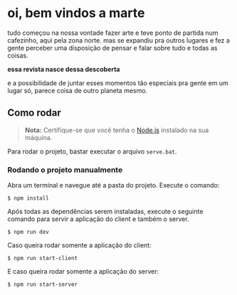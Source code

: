 # oi, bem vindos a marte

tudo começou na nossa vontade fazer arte e teve ponto de partida num cafezinho, aqui pela zona norte. mas se expandiu pra outros lugares e fez a gente perceber uma disposição de pensar e falar sobre tudo e todas as coisas.

**essa revista nasce dessa descoberta**

e a possibilidade de juntar esses momentos tão especiais pra gente em um lugar só, parece coisa de outro planeta mesmo.

## Como rodar

> **Nota:** Certifique-se que você tenha o [Node.js](https://nodejs.org/en) instalado na sua máquina.

Para rodar o projeto, bastar executar o arquivo `serve.bat`.

### Rodando o projeto manualmente
Abra um terminal e navegue até a pasta do projeto. Execute o comando:

    $ npm install

Após todas as dependências serem instaladas, execute o seguinte comando para servir a aplicação do client e também o server.

    $ npm run dev

Caso queira rodar somente a aplicação do client:

    $ npm run start-client

E caso queira rodar somente a aplicação do server:

    $ npm run start-server

#